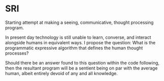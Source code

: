 # SRI
Starting attempt at making a seeing, communicative, thought processing program. 

In present day technology is still unable to learn, converse, and interact alongside humans in equivalent ways. 
I propose the question: What is the programmatic expressive algorithm that defines the human thought processes?

Should there be an answer found to this question within the code following, then the resultant program will be a 
sentient being on par with the average human, albeit entirely devoid of any and all knowledge.

